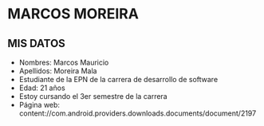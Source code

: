 # MARCOS MOREIRA

## MIS DATOS

- Nombres: Marcos Mauricio
- Apellidos: Moreira Mala
- Estudiante de la EPN de la carrera de desarrollo de software
- Edad: 21 años
- Estoy cursando el 3er semestre de la carrera
- Página web: content://com.android.providers.downloads.documents/document/2197
